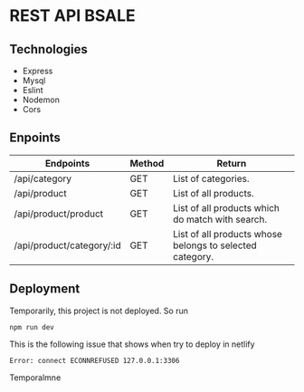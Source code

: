 # REST API BSALE

## Technologies
- Express
- Mysql
- Eslint
- Nodemon
- Cors

 ## Enpoints

Endpoints  | Method | Return 
------------- | ------------|-------------
/api/category  | GET | List of categories.
/api/product | GET | List of all products.
/api/product/product  | GET | List of all products which do match with search.
/api/product/category/:id  | GET | List of all products whose belongs to selected category.

## Deployment 

Temporarily, this project is not deployed.
So run 

~~~
npm run dev
~~~

This is the following issue that shows when try to deploy in netlify
~~~
Error: connect ECONNREFUSED 127.0.0.1:3306
~~~

Temporalmne
